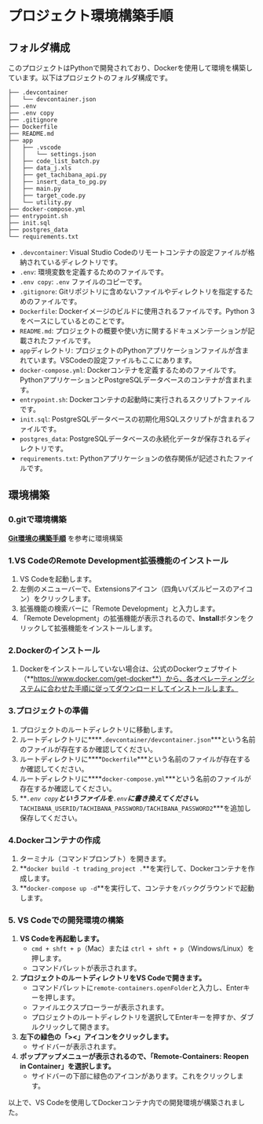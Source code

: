 # プロジェクト環境構築手順

## フォルダ構成

このプロジェクトはPythonで開発されており、Dockerを使用して環境を構築しています。以下はプロジェクトのフォルダ構成です。

```
├── .devcontainer
│   └── devcontainer.json
├── .env
├── .env copy
├── .gitignore
├── Dockerfile
├── README.md
├── app
│   ├── .vscode
│   │   └── settings.json
│   ├── code_list_batch.py
│   ├── data_j.xls
│   ├── get_tachibana_api.py
│   ├── insert_data_to_pg.py
│   ├── main.py
│   ├── target_code.py
│   └── utility.py
├── docker-compose.yml
├── entrypoint.sh
├── init.sql
├── postgres_data
└── requirements.txt

```

- `.devcontainer`: Visual Studio Codeのリモートコンテナの設定ファイルが格納されているディレクトリです。
- `.env`: 環境変数を定義するためのファイルです。
- `.env copy`: `.env` ファイルのコピーです。
- `.gitignore`: Gitリポジトリに含めないファイルやディレクトリを指定するためのファイルです。
- `Dockerfile`: Dockerイメージのビルドに使用されるファイルです。Python 3をベースにしているとのことです。
- `README.md`: プロジェクトの概要や使い方に関するドキュメンテーションが記載されたファイルです。
- `app`ディレクトリ: プロジェクトのPythonアプリケーションファイルが含まれています。VSCodeの設定ファイルもここにあります。
- `docker-compose.yml`: Dockerコンテナを定義するためのファイルです。PythonアプリケーションとPostgreSQLデータベースのコンテナが含まれます。
- `entrypoint.sh`: Dockerコンテナの起動時に実行されるスクリプトファイルです。
- `init.sql`: PostgreSQLデータベースの初期化用SQLスクリプトが含まれるファイルです。
- `postgres_data`: PostgreSQLデータベースの永続化データが保存されるディレクトリです。
- `requirements.txt`: Pythonアプリケーションの依存関係が記述されたファイルです。

## 環境構築

### 0.**gitで環境構築**

[**Git環境の構築手順**](https://www.notion.so/Git-db0ace056b354b3c9ca91f375a245b7b?pvs=21) を参考に環境構築

### 1.**VS CodeのRemote Development拡張機能のインストール**

1. VS Codeを起動します。
2. 左側のメニューバーで、Extensionsアイコン（四角いパズルピースのアイコン）をクリックします。
3. 拡張機能の検索バーに「Remote Development」と入力します。
4. 「Remote Development」の拡張機能が表示されるので、**Install**ボタンをクリックして拡張機能をインストールします。

### 2.**Dockerのインストール**

1. Dockerをインストールしていない場合は、公式のDockerウェブサイト（**https://www.docker.com/get-docker**）から、各オペレーティングシステムに合わせた手順に従ってダウンロードしてインストールします。

### 3.**プロジェクトの準備**

1. プロジェクトのルートディレクトリに移動します。
2. ルートディレクトリに****`.devcontainer/devcontainer.json`***という名前のファイルが存在するか確認してください。
3. ルートディレクトリに****`Dockerfile`***という名前のファイルが存在するか確認してください。
4. ルートディレクトリに****`docker-compose.yml`***という名前のファイルが存在するか確認してください。
5. ****`.env copy`***というファイルを****`.env`***に書き換えてください。****`TACHIBANA_USERID/TACHIBANA_PASSWORD/TACHIBANA_PASSWORD2`***を追加し保存してください。

### 4.**Dockerコンテナの作成**

1. ターミナル（コマンドプロンプト）を開きます。
2. **`docker build -t trading_project .`**を実行して、Dockerコンテナを作成します。
3. **`docker-compose up -d`**を実行して、コンテナをバックグラウンドで起動します。

### 5. VS Codeでの開発環境の構築

1. **VS Codeを再起動します。**
    - `cmd + shft + p`（Mac）または `ctrl + shft + p`（Windows/Linux）を押します。
    - コマンドパレットが表示されます。
2. **プロジェクトのルートディレクトリをVS Codeで開きます。**
    - コマンドパレットに`remote-containers.openFolder`と入力し、Enterキーを押します。
    - ファイルエクスプローラーが表示されます。
    - プロジェクトのルートディレクトリを選択してEnterキーを押すか、ダブルクリックして開きます。
3. **左下の緑色の「><」アイコンをクリックします。**
    - サイドバーが表示されます。
4. **ポップアップメニューが表示されるので、「Remote-Containers: Reopen in Container」を選択します。**
    - サイドバーの下部に緑色のアイコンがあります。これをクリックします。

以上で、VS Codeを使用してDockerコンテナ内での開発環境が構築されました。

